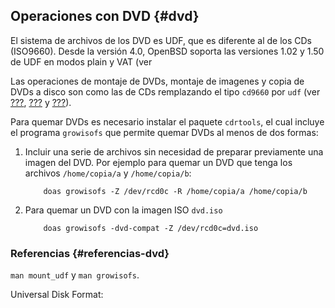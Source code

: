 Operaciones con DVD {#dvd}
-------------------

El sistema de archivos de los DVD es UDF, que es diferente al de los CDs
(ISO9660). Desde la versión 4.0, OpenBSD soporta las versiones 1.02 y
1.50 de UDF en modos plain y VAT (ver []()

Las operaciones de montaje de DVDs, montaje de imagenes y copia de DVDs
a disco son como las de CDs remplazando el tipo `cd9660` por `udf` (ver
[???](#montar-cd), [???](#montar-imagen-iso) y
[???](#crear-imagen-de-cd)).

Para quemar DVDs es necesario instalar el paquete `cdrtools`, el cual
incluye el programa `growisofs` que permite quemar DVDs al menos de dos
formas:

1.  Incluir una serie de archivos sin necesidad de preparar previamente
    una imagen del DVD. Por ejemplo para quemar un DVD que tenga los
    archivos `/home/copia/a` y `/home/copia/b`:

            doas growisofs -Z /dev/rcd0c -R /home/copia/a /home/copia/b
              

2.  Para quemar un DVD con la imagen ISO `dvd.iso`

            doas growisofs -dvd-compat -Z /dev/rcd0c=dvd.iso
                          

### Referencias {#referencias-dvd}

`man mount_udf` y `man growisofs`.

Universal Disk Format:
[](http://en.wikipedia.org/wiki/Universal_Disk_Format)
